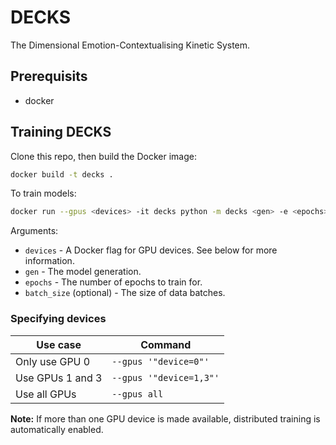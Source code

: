 # DECKS

The Dimensional Emotion-Contextualising Kinetic System.

## Prerequisits

- docker

## Training DECKS

Clone this repo, then build the Docker image:

```sh
docker build -t decks .
```

To train models:

```sh
docker run --gpus <devices> -it decks python -m decks <gen> -e <epochs> -b [batch_size]
```

Arguments:

- `devices` - A Docker flag for GPU devices. See below for more information.
- `gen` - The model generation.
- `epochs` - The number of epochs to train for.
- `batch_size` (optional) - The size of data batches.

### Specifying devices

| Use case         | Command                 |
| ---------------- | ----------------------- |
| Only use GPU 0   | `--gpus '"device=0"'`   |
| Use GPUs 1 and 3 | `--gpus '"device=1,3"'` |
| Use all GPUs     | `--gpus all`            |

**Note:** If more than one GPU device is made available, distributed training is automatically enabled.
